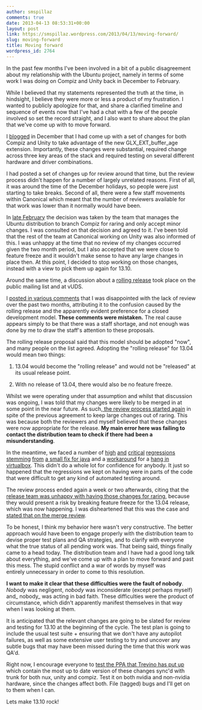 ```yaml
---
author: smspillaz
comments: true
date: 2013-04-13 08:53:31+00:00
layout: post
link: https://smspillaz.wordpress.com/2013/04/13/moving-forward/
slug: moving-forward
title: Moving forward
wordpress_id: 2764
---
```


In the past few months I've been involved in a bit of a public disagreement about my relationship with the Ubuntu project, namely in terms of some work I was doing on Compiz and Unity back in December to February.

While I believed that my statements represented the truth at the time, in hindsight, I believe they were more or less a product of my frustration. I wanted to publicly apologize for that, and share a clarified timeline and sequence of events now that I've had a chat with a few of the people involved so set the record straight, and I also want to share about the plan that we've come up with to move forward.

I [blogged](http://smspillaz.wordpress.com/2012/12/23/new-old-buffers/) in December that I had come up with a set of changes for both Compiz and Unity to take advantage of the new GLX_EXT_buffer_age extension. Importantly, these changes were substantial, required change across three key areas of the stack and required testing on several different hardware and driver combinations.

I had posted a set of changes up for review around that time, but the review process didn't happen for a number of largely unrelated reasons. First of all, it was around the time of the December holidays, so people were just starting to take breaks. Second of all, there were a few staff movements within Canonical which meant that the number of reviewers available for that work was lower than it normally would have been.

In [late February](http://bazaar.launchpad.net/~compiz-team/compiz/raring/revision/3629) the decision was taken by the team that manages the Ubuntu distribution to branch Compiz for raring and only accept minor changes. I was consulted on that decision and agreed to it. I've been told that the rest of the team at Canonical working on Unity was also informed of this. I was unhappy at the time that no review of my changes occurred given the two month period, but I also accepted that we were close to feature freeze and it wouldn't make sense to have any large changes in place then. At this point, I decided to stop working on those changes, instead with a view to pick them up again for 13.10.

Around the same time, a discussion about a [rolling release](https://lists.ubuntu.com/archives/ubuntu-devel/2013-February/036537.html) took place on the public mailing list and at vUDS.

I [posted in various comments](http://philipballew.wordpress.com/2013/03/07/confessions-of-a-community-member/#comment-287) that I was disappointed with the lack of review over the past two months, attributing it to the confusion caused by the rolling release and the apparently evident preference for a closed development model. **These comments were mistaken.** The real cause appears simply to be that there was a staff shortage, and not enough was done by me to draw the staff's attention to these proposals.

The rolling release proposal said that this model should be adopted "now", and many people on the list agreed. Adopting the "rolling release" for 13.04 would mean two things:



	
  1. 13.04 would become the "rolling release" and would not be "released" at its usual release point.

	
  2. With no release of 13.04, there would also be no feature freeze.


Whilst we were operating under that assumption and whilst that discussion was ongoing, I was told that my changes were likely to be merged in at some point in the near future. As such,[ the review process started again](https://code.launchpad.net/~smspillaz/unity/unity.fix_1080947.2/+merge/154847/comments/338511) in spite of the previous agreement to keep large changes out of raring. This was because both the reviewers and myself believed that these changes were now appropriate for the release. **My main error here was failing to contact the distribution team to check if there had been a misunderstanding**.

In the meantime, we faced a number of [high](https://bugs.launchpad.net/compiz/+bug/1138517) [and](https://bugs.launchpad.net/compiz/+bug/1140505) [critical](https://bugs.launchpad.net/compiz/+bug/1130679) [regressions](https://bugs.launchpad.net/compiz/+bug/1141079) [stemming](https://bugs.launchpad.net/compiz/+bug/1158161) [from](https://bugs.launchpad.net/compiz/+bug/1159324) [a small fix for java](https://bugs.launchpad.net/compiz/+bug/1110138) and a [workaround](https://bugs.launchpad.net/compiz/+bug/1127866) for a [hang in virtualbox](https://bugs.launchpad.net/compiz/+bug/1127866). This didn't do a whole lot for confidence for anybody. It just so happened that the regressions we kept on having were in parts of the code that were difficult to get any kind of automated testing around.

The review process ended again a week or two afterwards, citing that the [release team was unhappy with having those changes for raring](https://code.launchpad.net/~smspillaz/unity/unity.fix_1080947.2/+merge/154847/comments/343117), because they would present a risk by breaking feature freeze for the 13.04 release, which was now happening. I was disheartened that this was the case and [stated that on the merge review](https://code.launchpad.net/~smspillaz/unity/unity.fix_1080947.2/+merge/154847/comments/343117).

To be honest, I think my behavior here wasn't very constructive. The better approach would have been to engage properly with the distribution team to devise proper test plans and QA strategies, and to clarify with everyone what the true status of all pending work was. That being said, things finally came to a head today. The distribution team and I have had a good long talk about everything, and we've come up with a plan to move forward and past this mess. The stupid conflict and a war of words by myself was entirely unnecessary in order to come to this resolution.

**I want to make it clear that these difficulties were the fault of nobody**. _Nobody_ was negligent, _nobody_ was inconsiderate (except perhaps myself) and_ nobody_ was acting in bad faith. These difficulties were the product of circumstance, which didn't apparently manifest themselves in that way when I was looking at them.

It is anticipated that the relevant changes are going to be slated for review and testing for 13.10 at the beginning of the cycle. The test plan is going to include the usual test suite + ensuring that we don't have any autopilot failures, as well as some extensive user testing to try and uncover any subtle bugs that may have been missed during the time that this work was QA'd.

Right now, I encourage everyone to [test the PPA that Trevino has put up](https://plus.google.com/108101042776723451522/posts/RvpwLmVqR8h) which contain the most up to date version of these changes sync'd with trunk for both nux, unity and compiz. Test it on both nvidia and non-nvidia hardware, since the changes affect both. File (tagged) bugs and I'll get on to them when I can.

Lets make 13.10 rock!
